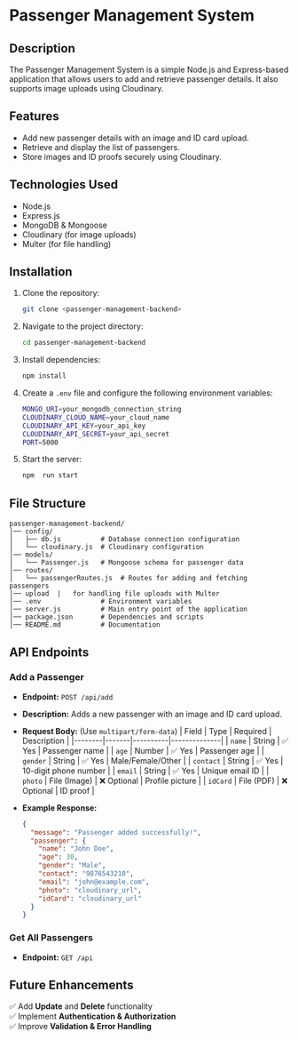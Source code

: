 # Passenger Management System

## Description
The Passenger Management System is a simple Node.js and Express-based application that allows users to add and retrieve passenger details. It also supports image uploads using Cloudinary.

## Features
- Add new passenger details with an image and ID card upload.
- Retrieve and display the list of passengers.
- Store images and ID proofs securely using Cloudinary.

## Technologies Used
- Node.js
- Express.js
- MongoDB & Mongoose
- Cloudinary (for image uploads)
- Multer (for file handling)

## Installation

1. Clone the repository:
   ```sh
   git clone <passenger-management-backend>
   ```

2. Navigate to the project directory:
   ```sh
   cd passenger-management-backend
   ```

3. Install dependencies:
   ```sh
   npm install
   ```

4. Create a `.env` file and configure the following environment variables:
   ```sh
   MONGO_URI=your_mongodb_connection_string
   CLOUDINARY_CLOUD_NAME=your_cloud_name
   CLOUDINARY_API_KEY=your_api_key
   CLOUDINARY_API_SECRET=your_api_secret
   PORT=5000
   ```

5. Start the server:
   ```sh
   npm  run start
   ```

## File Structure
```
passenger-management-backend/
│── config/
│   ├── db.js          # Database connection configuration
│   └── cloudinary.js  # Cloudinary configuration
│── models/
│   └── Passenger.js   # Mongoose schema for passenger data
│── routes/
│   └── passengerRoutes.js  # Routes for adding and fetching passengers
│── upload  |   for handling file uploads with Multer
│── .env               # Environment variables
│── server.js          # Main entry point of the application
│── package.json       # Dependencies and scripts
│── README.md          # Documentation
```

## API Endpoints

### Add a Passenger
- **Endpoint:** `POST /api/add`
- **Description:** Adds a new passenger with an image and ID card upload.
- **Request Body:** (Use `multipart/form-data`)
  | Field  | Type  | Required | Description  |
  |--------|-------|----------|--------------|
  | `name`  | String | ✅ Yes | Passenger name |
  | `age`  | Number | ✅ Yes | Passenger age  |
  | `gender` | String | ✅ Yes | Male/Female/Other |
  | `contact` | String | ✅ Yes | 10-digit phone number |
  | `email` | String | ✅ Yes | Unique email ID |
  | `photo` | File (Image) | ❌ Optional | Profile picture |
  | `idCard` | File (PDF) | ❌ Optional | ID proof |
  
- **Example Response:**  
  ```json
  {
    "message": "Passenger added successfully!",
    "passenger": {
      "name": "John Doe",
      "age": 30,
      "gender": "Male",
      "contact": "9876543210",
      "email": "john@example.com",
      "photo": "cloudinary_url",
      "idCard": "cloudinary_url"
    }
  }
  ```

### Get All Passengers
- **Endpoint:** `GET /api`


## Future Enhancements
✅ Add **Update** and **Delete** functionality  
✅ Implement **Authentication & Authorization**  
✅ Improve **Validation & Error Handling**  


